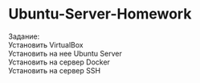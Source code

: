 # Ubuntu-Server-Homework  
  
Задание:  
Установить VirtualBox  
Установить на нее Ubuntu Server  
Установить на сервер Docker  
Установить на сервер SSH  
